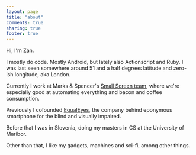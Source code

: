 ```yaml
---
layout: page
title: "about"
comments: true
sharing: true
footer: true
---
```


Hi, I'm Zan.

I mostly do code. Mostly Android, but lately also Actionscript and Ruby. I was last seen somewhere around 51 and a half degrees latitude and zero-ish longitude, aka London.  

Currently I work at Marks & Spencer's [Small Screen team](https://github.com/DigitalInnovation/), where we're especially good at automating everything and bacon and coffee consumption.

Previously I cofounded [EqualEyes](http://www.equaleyes.com), the company behind eponymous smartphone for the blind and visually impaired.

Before that I was in Slovenia, doing my masters in CS at the University of Maribor.

Other than that, I like my gadgets, machines and sci-fi, among other things. 
